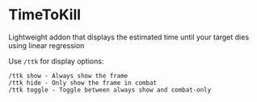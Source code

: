 # TimeToKill
Lightweight addon that displays the estimated time until your target dies using linear regression


Use `/ttk` for display options:
```
/ttk show - Always show the frame
/ttk hide - Only show the frame in combat
/ttk toggle - Toggle between always show and combat-only
```
